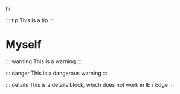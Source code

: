 hi

::: tip
This is a tip
:::

# Myself

::: warning
This is a warning
:::

::: danger
This is a dangerous warning
:::

::: details
This is a details block, which does not work in IE / Edge
:::